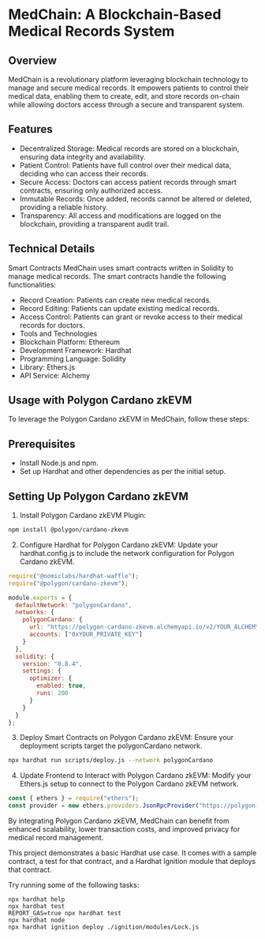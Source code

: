 # MedChain: A Blockchain-Based Medical Records System
## Overview 
MedChain is a revolutionary platform leveraging blockchain technology to manage and secure medical records. It empowers patients to control their medical data, enabling them to create, edit, and store records on-chain while allowing doctors access through a secure and transparent system.

## Features
- Decentralized Storage: Medical records are stored on a blockchain, ensuring data integrity and availability.
- Patient Control: Patients have full control over their medical data, deciding who can access their records.
- Secure Access: Doctors can access patient records through smart contracts, ensuring only authorized access.
- Immutable Records: Once added, records cannot be altered or deleted, providing a reliable history.
- Transparency: All access and modifications are logged on the blockchain, providing a transparent audit trail.

## Technical Details

Smart Contracts
MedChain uses smart contracts written in Solidity to manage medical records. The smart contracts handle the following functionalities:

- Record Creation: Patients can create new medical records.
- Record Editing: Patients can update existing medical records.
- Access Control: Patients can grant or revoke access to their medical records for doctors.
- Tools and Technologies
- Blockchain Platform: Ethereum
- Development Framework: Hardhat
- Programming Language: Solidity
- Library: Ethers.js
- API Service: Alchemy

## Usage with Polygon Cardano zkEVM
To leverage the Polygon Cardano zkEVM in MedChain, follow these steps:

## Prerequisites
- Install Node.js and npm.
- Set up Hardhat and other dependencies as per the initial setup.
## Setting Up Polygon Cardano zkEVM
1. Install Polygon Cardano zkEVM Plugin:

```sh
npm install @polygon/cardano-zkevm
```
2. Configure Hardhat for Polygon Cardano zkEVM:
Update your hardhat.config.js to include the network configuration for Polygon Cardano zkEVM.

```javascript
require("@nomiclabs/hardhat-waffle");
require("@polygon/cardano-zkevm");

module.exports = {
  defaultNetwork: "polygonCardano",
  networks: {
    polygonCardano: {
      url: "https://polygon-cardano-zkevm.alchemyapi.io/v2/YOUR_ALCHEMY_API_KEY",
      accounts: ["0xYOUR_PRIVATE_KEY"]
    }
  },
  solidity: {
    version: "0.8.4",
    settings: {
      optimizer: {
        enabled: true,
        runs: 200
      }
    }
  }
};
```
3. Deploy Smart Contracts on Polygon Cardano zkEVM:
Ensure your deployment scripts target the polygonCardano network.

```sh
npx hardhat run scripts/deploy.js --network polygonCardano
```
4. Update Frontend to Interact with Polygon Cardano zkEVM:
Modify your Ethers.js setup to connect to the Polygon Cardano zkEVM network.

```javascript
const { ethers } = require("ethers");
const provider = new ethers.providers.JsonRpcProvider("https://polygon-cardano-zkevm.alchemyapi.io/v2/YOUR_ALCHEMY_API_KEY");
```

By integrating Polygon Cardano zkEVM, MedChain can benefit from enhanced scalability, lower transaction costs, and improved privacy for medical record management.

This project demonstrates a basic Hardhat use case. It comes with a sample contract, a test for that contract, and a Hardhat Ignition module that deploys that contract.

Try running some of the following tasks:

```shell
npx hardhat help
npx hardhat test
REPORT_GAS=true npx hardhat test
npx hardhat node
npx hardhat ignition deploy ./ignition/modules/Lock.js
```
